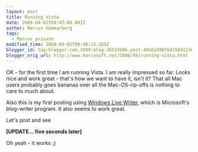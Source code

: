 ```yaml
---
layout: post
title: Running Vista
date: 2008-04-02T09:47:00.001Z
author: Marcus Hammarberg
tags:
  - Marcus private
modified_time: 2008-04-02T09:48:13.285Z
blogger_id: tag:blogger.com,1999:blog-36533086.post-4016149876415041136
blogger_orig_url: http://www.marcusoft.net/2008/04/running-vista.html
---
```



OK - for the first time I am running Vista. I am really impressed so
far. Looks nice and work great - that's how we want to have it, isn't
it? That all Mac users probably goes bananas over all the
Mac-OS-rip-offs is nothing to care to much about.

Also this is my first posting using <a
href="http://windowslivewriter.spaces.live.com/blog/cns!D85741BB5E0BE8AA!174.entry"
target="_blank">Windows Live Writer</a>, which is Microsoft's
blog-writer program. It also seems to work great.

Let's post and see

**\[UPDATE... five seconds later\]**

Oh yeah - it works ;)
